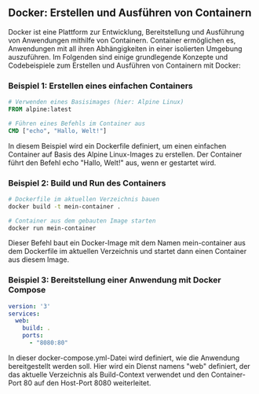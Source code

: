 ## Docker: Erstellen und Ausführen von Containern

Docker ist eine Plattform zur Entwicklung, Bereitstellung und Ausführung von Anwendungen mithilfe von Containern. Container ermöglichen es, Anwendungen mit all ihren Abhängigkeiten in einer isolierten Umgebung auszuführen. Im Folgenden sind einige grundlegende Konzepte und Codebeispiele zum Erstellen und Ausführen von Containern mit Docker:

### Beispiel 1: Erstellen eines einfachen Containers

```dockerfile
# Verwenden eines Basisimages (hier: Alpine Linux)
FROM alpine:latest

# Führen eines Befehls im Container aus
CMD ["echo", "Hallo, Welt!"]
```

In diesem Beispiel wird ein Dockerfile definiert, um einen einfachen Container auf Basis des Alpine Linux-Images zu erstellen. Der Container führt den Befehl echo "Hallo, Welt!" aus, wenn er gestartet wird.

### Beispiel 2: Build und Run des Containers

```bash
# Dockerfile im aktuellen Verzeichnis bauen
docker build -t mein-container .

# Container aus dem gebauten Image starten
docker run mein-container
```

Dieser Befehl baut ein Docker-Image mit dem Namen mein-container aus dem Dockerfile im aktuellen Verzeichnis und startet dann einen Container aus diesem Image.

### Beispiel 3: Bereitstellung einer Anwendung mit Docker Compose

```yaml
version: '3'
services:
  web:
    build: .
    ports:
      - "8080:80"
```

In dieser docker-compose.yml-Datei wird definiert, wie die Anwendung bereitgestellt werden soll. Hier wird ein Dienst namens "web" definiert, der das aktuelle Verzeichnis als Build-Context verwendet und den Container-Port 80 auf den Host-Port 8080 weiterleitet.